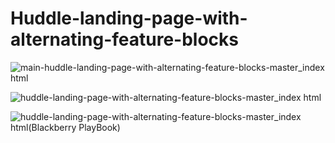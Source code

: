 # Huddle-landing-page-with-alternating-feature-blocks

![main-huddle-landing-page-with-alternating-feature-blocks-master_index html](https://github.com/randjelovic-jelena/Huddle-landing-page-with-alternating-feature-blocks/assets/125824089/8b059c6d-1419-437b-8dbc-8b5558f7f6da)


![huddle-landing-page-with-alternating-feature-blocks-master_index html](https://github.com/randjelovic-jelena/Huddle-landing-page-with-alternating-feature-blocks/assets/125824089/9dda74b9-8f5e-452c-a376-5173ab082f66)


![huddle-landing-page-with-alternating-feature-blocks-master_index html(Blackberry PlayBook)](https://github.com/randjelovic-jelena/Huddle-landing-page-with-alternating-feature-blocks/assets/125824089/88de5b3d-82b3-40be-bd66-46e4157fa354)

